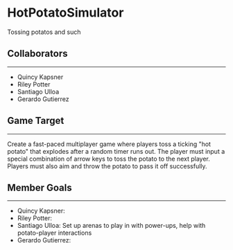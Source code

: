 # HotPotatoSimulator
Tossing potatos and such 

## Collaborators
---
- Quincy Kapsner
- Riley Potter
- Santiago Ulloa
- Gerardo Gutierrez

## Game Target
---
Create a fast-paced multiplayer game where players toss a ticking "hot potato" that explodes after a random timer runs out. The player must input a special combination of arrow keys to toss the potato to the next player. Players must also aim and throw the potato to pass it off successfully. 

## Member Goals
---
- Quincy Kapsner:
- Riley Potter:
- Santiago Ulloa: Set up arenas to play in with power-ups, help with potato-player interactions
- Gerardo Gutierrez:
